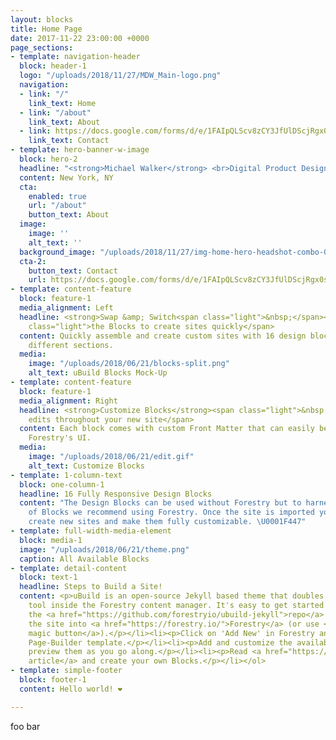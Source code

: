 ```yaml
---
layout: blocks
title: Home Page
date: 2017-11-22 23:00:00 +0000
page_sections:
- template: navigation-header
  block: header-1
  logo: "/uploads/2018/11/27/MDW_Main-logo.png"
  navigation:
  - link: "/"
    link_text: Home
  - link: "/about"
    link_text: About
  - link: https://docs.google.com/forms/d/e/1FAIpQLScv8zCY3JfUlDScjRgx0syektm9l4yw7ELvZbpRyDpGpz-URg/viewform
    link_text: Contact
- template: hero-banner-w-image
  block: hero-2
  headline: "<strong>Michael Walker</strong> <br>Digital Product Designer"
  content: New York, NY
  cta:
    enabled: true
    url: "/about"
    button_text: About
  image:
    image: ''
    alt_text: ''
  background_image: "/uploads/2018/11/27/img-home-hero-headshot-combo-00-new-york-michael-walker-design.png"
  cta-2:
    button_text: Contact
    url: https://docs.google.com/forms/d/e/1FAIpQLScv8zCY3JfUlDScjRgx0syektm9l4yw7ELvZbpRyDpGpz-URg/viewform
- template: content-feature
  block: feature-1
  media_alignment: Left
  headline: <strong>Swap &amp; Switch<span class="light">&nbsp;</span></strong><span
    class="light">the Blocks to create sites quickly</span>
  content: Quickly assemble and create custom sites with 16 design blocks for seven
    different sections.
  media:
    image: "/uploads/2018/06/21/blocks-split.png"
    alt_text: uBuild Blocks Mock-Up
- template: content-feature
  block: feature-1
  media_alignment: Right
  headline: <strong>Customize Blocks</strong><span class="light">&nbsp;to make quick
    edits throughout your new site</span>
  content: Each block comes with custom Front Matter that can easily be edited in
    Forestry's UI.
  media:
    image: "/uploads/2018/06/21/edit.gif"
    alt_text: Customize Blocks
- template: 1-column-text
  block: one-column-1
  headline: 16 Fully Responsive Design Blocks
  content: "The Design Blocks can be used without Forestry but to harness the power
    of Blocks we recommend using Forestry. Once the site is imported you can immediately
    create new sites and make them fully customizable. \U0001F447"
- template: full-width-media-element
  block: media-1
  image: "/uploads/2018/06/21/theme.png"
  caption: All Available Blocks
- template: detail-content
  block: text-1
  headline: Steps to Build a Site!
  content: <p>uBuild is an open-source Jekyll based theme that doubles as a builder
    tool inside the Forestry content manager. It's easy to get started!</p><ol><li><p>Fork
    the <a href="https://github.com/forestryio/ubuild-jekyll">repo</a> and import
    the site into <a href="https://forestry.io/">Forestry</a> (or use <a href="https://forestry.io/blog/ubuild-a-new-theme-for-static-sites-using-blocks#even-quicker-start">our
    magic button</a>).</p></li><li><p>Click on 'Add New' in Forestry and select the
    Page-Builder template.</p></li><li><p>Add and customize the available Blocks and
    preview them as you go along.</p></li><li><p>Read <a href="https://forestry.io/blog/ubuild-a-new-theme-for-static-sites-using-blocks/">our
    article</a> and create your own Blocks.</p></li></ol>
- template: simple-footer
  block: footer-1
  content: Hello world! ❤︎

---
```

foo bar